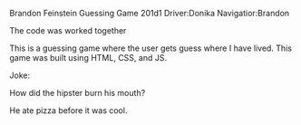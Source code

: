 Brandon Feinstein
Guessing Game 201d1
Driver:Donika
Navigatior:Brandon

The code was worked together

This is a guessing game where the user gets guess where I have lived. This game was built using HTML, CSS, and JS.

Joke:

How did the hipster burn his mouth?


He ate pizza before it was cool.

